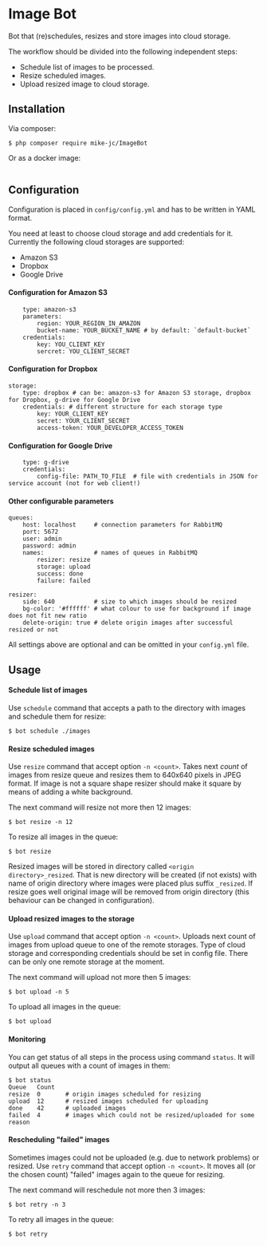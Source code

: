 # Image Bot
Bot that (re)schedules, resizes and store images into cloud storage.

The workflow should be divided into the following independent steps:
- Schedule list of images to be processed.
- Resize scheduled images.
- Upload resized image to cloud storage.

## Installation
Via composer:
```
$ php composer require mike-jc/ImageBot
```
Or as a docker image:
```
```

## Configuration
Configuration is placed in `config/config.yml` and has to be written in YAML format.

You need at least to choose cloud storage and add credentials for it.
Currently the following cloud storages are supported:
- Amazon S3
- Dropbox
- Google Drive

#### Configuration for Amazon S3
```
    type: amazon-s3
    parameters:
        region: YOUR_REGION_IN_AMAZON
        bucket-name: YOUR_BUCKET_NAME # by default: `default-bucket`
    credentials:
        key: YOU_CLIENT_KEY
        sercret: YOU_CLIENT_SECRET
```

#### Configuration for Dropbox
```
storage:
    type: dropbox # can be: amazon-s3 for Amazon S3 storage, dropbox for Dropbox, g-drive for Google Drive
    credentials: # different structure for each storage type
        key: YOUR_CLIENT_KEY
        secret: YOUR_CLIENT_SECRET
        access-token: YOUR_DEVELOPER_ACCESS_TOKEN
```

#### Configuration for Google Drive
```
    type: g-drive
    credentials:
        config-file: PATH_TO_FILE  # file with credentials in JSON for service account (not for web client!)
```

#### Other configurable parameters
```
queues:
    host: localhost     # connection parameters for RabbitMQ
    port: 5672
    user: admin
    password: admin
    names:              # names of queues in RabbitMQ
        resizer: resize
        storage: upload
        success: done
        failure: failed

resizer:
    side: 640           # size to which images should be resized
    bg-color: '#ffffff' # what colour to use for background if image does not fit new ratio
    delete-origin: true # delete origin images after successful resized or not
```
All settings above are optional and can be omitted in your `config.yml` file.

## Usage

#### Schedule list of images
Use `schedule` command that accepts a path to the directory with images and schedule them for resize:
```
$ bot schedule ./images
```
#### Resize scheduled images
Use `resize` command that accept option `-n <count>`.
Takes next *count* of images from resize queue and resizes them to 640x640 pixels
in JPEG format. If image is not a square shape resizer should make it square by means of
adding a white background.

The next command will resize not more then 12 images:
```
$ bot resize -n 12
```
To resize all images in the queue:
```
$ bot resize
```
Resized images will be stored in directory called `<origin directory>_resized`. That is new directory will be created (if not exists) with name of origin directory where images were placed plus suffix `_resized`.
If resize goes well original image will be removed from origin directory (this behaviour can be changed in configuration).

#### Upload resized images to the storage
Use `upload` command that accept option `-n <count>`.
Uploads next count of images from upload queue to one of the remote storages. Type of
cloud storage and corresponding credentials should be set in config file. There can be only
one remote storage at the moment.

The next command will upload not more then 5 images:
```
$ bot upload -n 5
```
To upload all images in the queue:
```
$ bot upload
```

#### Monitoring
You can get status of all steps in the process using command `status`.
It will output all queues with a count of images in them:
```
$ bot status
Queue   Count
resize  0       # origin images scheduled for resizing
upload  12      # resized images scheduled for uploading 
done    42      # uploaded images
failed  4       # images which could not be resized/uploaded for some reason
```

#### Rescheduling "failed" images
Sometimes images could not be uploaded (e.g. due to network problems) or resized.
Use `retry` command that accept option `-n <count>`.
It moves all (or the chosen count) "failed" images again to the queue for resizing.

The next command will reschedule not more then 3 images:
```
$ bot retry -n 3
```
To retry all images in the queue:
```
$ bot retry
```
